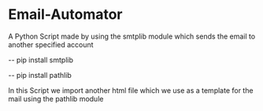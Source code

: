 # Email-Automator

A Python Script made by using the smtplib module which sends the email to another specified account 

-- pip install smtplib

-- pip install pathlib

In this Script we import another html file which we use as a template for the mail using the pathlib module
